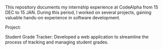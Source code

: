 This repository documents my internship experience at CodeAlpha from 15 DEC to 15 JAN. During this period, I worked on several projects, gaining valuable hands-on experience in software development.

Project:

Student Grade Tracker: Developed a web application to streamline the process of tracking and managing student grades.
